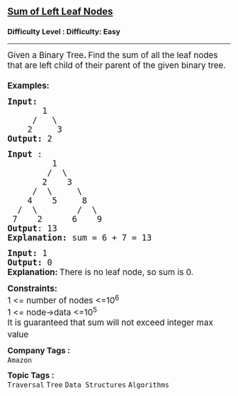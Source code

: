 <h2><a href="https://www.geeksforgeeks.org/problems/sum-of-left-leaf-nodes/1?page=2&category=Tree&sortBy=difficulty">Sum of Left Leaf Nodes</a></h2><h3>Difficulty Level : Difficulty: Easy</h3><hr><div class="problems_problem_content__Xm_eO"><p><span style="font-size: 14pt;">Given a Binary Tree<strong>. </strong>Find&nbsp;the sum of all the&nbsp;leaf nodes that are left&nbsp;child of their parent&nbsp;of the given binary tree.<br><br><strong>Examples:</strong></span></p>
<pre><span style="font-size: 14pt;"><strong>Input:
&nbsp;      </strong>1
&nbsp;    /   \
&nbsp;   2     3<strong>
Output: </strong>2
</span></pre>
<pre><span style="font-size: 14pt;"><strong>Input</strong> : 
         1
        /  \
       2    3
     /  \     \
    4    5     8 
  /  \        /  \
 7    2      6    9
<strong>Output</strong>: 13
<strong>Explanation: </strong>sum = 6 + 7 = 13</span></pre>
<pre><span style="font-size: 14pt;"><strong>Input: </strong>1<strong>
Output: </strong>0<strong><br></strong><strong style="font-family: -apple-system, BlinkMacSystemFont, 'Segoe UI', Roboto, Oxygen, Ubuntu, Cantarell, 'Open Sans', 'Helvetica Neue', sans-serif;">Explanation: </strong><span style="font-family: -apple-system, BlinkMacSystemFont, 'Segoe UI', Roboto, Oxygen, Ubuntu, Cantarell, 'Open Sans', 'Helvetica Neue', sans-serif;">There is no leaf node, so sum is 0.</span></span></pre>
<p><span style="font-size: 14pt;"><strong>Constraints:</strong><br>1 &lt;= number of nodes &lt;=10<sup>6</sup><sup><br></sup>1 &lt;= node-&gt;data &lt;=10<sup>5</sup><sup><br></sup>It is guaranteed that sum will not exceed integer max value<sup><br></sup></span></p></div><p><span style=font-size:18px><strong>Company Tags : </strong><br><code>Amazon</code>&nbsp;<br><p><span style=font-size:18px><strong>Topic Tags : </strong><br><code>Traversal</code>&nbsp;<code>Tree</code>&nbsp;<code>Data Structures</code>&nbsp;<code>Algorithms</code>&nbsp;